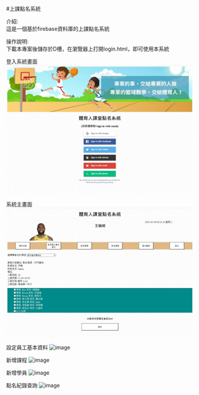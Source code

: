 #上課點名系統

介紹:\
這是一個基於firebase資料庫的上課點名系統

操作說明:\
下載本專案後儲存於D槽，在瀏覽器上打開login.html，即可使用本系統

登入系統畫面
![image](https://github.com/jaylee840831/Roll-Call-System/blob/master/%E9%AB%94%E8%82%B2%E4%BA%BA1.JPG)

系統主畫面
![image](https://github.com/jaylee840831/Roll-Call-System/blob/master/%E9%AB%94%E8%82%B2%E4%BA%BA2.JPG)

設定員工基本資料
![image]()

新增課程
![image]()

新增學員
![image]()

點名紀錄查詢
![image]()
